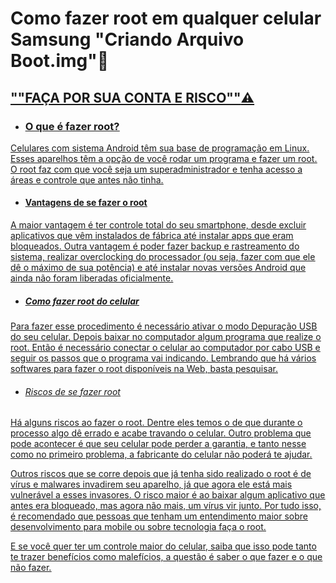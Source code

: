 # Como fazer root em qualquer celular Samsung "Criando Arquivo Boot.img":calling:

## <u>""FAÇA POR SUA CONTA E RISCO""<u>:warning:

 - ### O que é fazer root?

Celulares com sistema Android têm sua base de programação em Linux. Esses aparelhos têm a opção de você rodar um programa e fazer um root. O root faz com que você seja um superadministrador e tenha acesso a áreas e controle que antes não tinha.  

- #### Vantagens de se fazer o root

A maior vantagem é ter controle total do seu smartphone, desde excluir aplicativos que vêm instalados de fábrica até instalar apps que eram bloqueados. Outra vantagem é poder fazer backup e rastreamento do sistema, realizar overclocking do processador (ou seja, fazer com que ele dê o máximo de sua potência) e até instalar novas versões Android que ainda não foram liberadas oficialmente.

- ##### Como fazer root do celular

Para fazer esse procedimento é necessário ativar o modo Depuração USB do seu celular. Depois baixar no computador algum programa que realize o root. Então é necessário conectar o celular ao computador por cabo USB e seguir os passos que o programa vai indicando. Lembrando que há vários softwares para fazer o root disponíveis na Web, basta pesquisar.

- ###### Riscos de se fazer root

Há alguns riscos ao fazer o root. Dentre eles temos o de que durante o processo algo dê errado e acabe travando o celular. Outro problema que pode acontecer é que seu celular pode perder a garantia, e tanto nesse como no primeiro problema, a fabricante do celular não poderá te ajudar.

Outros riscos que se corre depois que já tenha sido realizado o root é de vírus e malwares invadirem seu aparelho, já que agora ele está mais vulnerável a esses invasores. O risco maior é ao baixar algum aplicativo que antes era bloqueado, mas agora não mais, um vírus vir junto. Por tudo isso, é recomendado que pessoas que tenham um entendimento maior sobre desenvolvimento para mobile ou sobre tecnologia faça o root.

E se você quer ter um controle maior do celular, saiba que isso pode tanto te trazer benefícios como malefícios, a questão é saber o que fazer e o que não fazer.